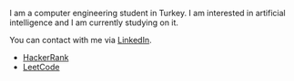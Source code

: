 I am a computer engineering student in Turkey. I am interested in artificial intelligence and I am currently studying on it.

You can contact with me via [LinkedIn](https://www.linkedin.com/in/ahmet-burak-bi%C3%A7er-0338181b2/).

- [HackerRank](https://www.hackerrank.com/ahmetburakbicer)
- [LeetCode](https://leetcode.com/ahmetburakbicer/)
